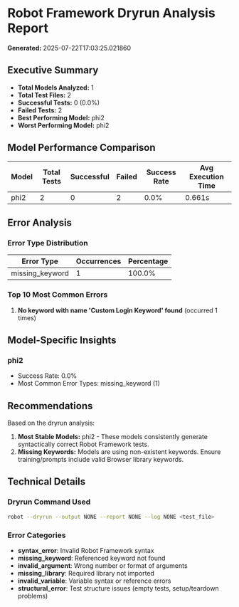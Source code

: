 # Robot Framework Dryrun Analysis Report
**Generated:** 2025-07-22T17:03:25.021860

## Executive Summary

- **Total Models Analyzed:** 1
- **Total Test Files:** 2
- **Successful Tests:** 0 (0.0%)
- **Failed Tests:** 2
- **Best Performing Model:** phi2
- **Worst Performing Model:** phi2

## Model Performance Comparison

| Model | Total Tests | Successful | Failed | Success Rate | Avg Execution Time |
|-------|-------------|------------|--------|--------------|-------------------|
| phi2 | 2 | 0 | 2 | 0.0% | 0.661s |

## Error Analysis

### Error Type Distribution

| Error Type | Occurrences | Percentage |
|------------|-------------|------------|
| missing_keyword | 1 | 100.0% |

### Top 10 Most Common Errors

1. **No keyword with name 'Custom Login Keyword' found** (occurred 1 times)

## Model-Specific Insights

### phi2
- Success Rate: 0.0%
- Most Common Error Types: missing_keyword (1)

## Recommendations

Based on the dryrun analysis:

1. **Most Stable Models:** phi2 - These models consistently generate syntactically correct Robot Framework tests.
4. **Missing Keywords:** Models are using non-existent keywords. Ensure training/prompts include valid Browser library keywords.

## Technical Details

### Dryrun Command Used
```bash
robot --dryrun --output NONE --report NONE --log NONE <test_file>
```

### Error Categories
- **syntax_error**: Invalid Robot Framework syntax
- **missing_keyword**: Referenced keyword not found
- **invalid_argument**: Wrong number or format of arguments
- **missing_library**: Required library not imported
- **invalid_variable**: Variable syntax or reference errors
- **structural_error**: Test structure issues (empty tests, setup/teardown problems)
